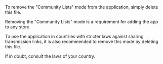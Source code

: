 To remove the "Community Lists" mode from the application, simply delete this file.

Removing the "Community Lists" mode is a requirement for adding the app to any store.

To use the application in countries with stricter laws against sharing transmission links, it is also recommended to remove this mode by deleting this file.

If in doubt, consult the laws of your country.
